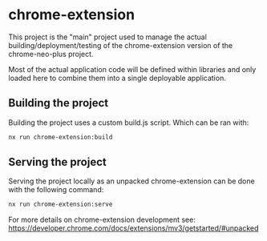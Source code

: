 # chrome-extension

This project is the "main" project used to manage the actual building/deployment/testing
of the chrome-extension version of the chrome-neo-plus project.

Most of the actual application code will be defined within libraries and only loaded
here to combine them into a single deployable application.

## Building the project

Building the project uses a custom build.js script. Which can be ran with:

```bash
nx run chrome-extension:build
```

## Serving the project

Serving the project locally as an unpacked chrome-extension can be done with the following command:

```bash
nx run chrome-extension:serve
```

For more details on chrome-extension development see:
<https://developer.chrome.com/docs/extensions/mv3/getstarted/#unpacked>
